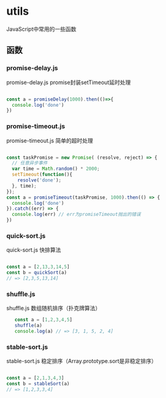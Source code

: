 # utils
JavaScript中常用的一些函数
## 函数
### promise-delay.js
promise-delay.js promise封装setTimeout延时处理

```javascript

const a = promiseDelay(1000).then(()=>{
  console.log('done')
})
```

### promise-timeout.js
promise-timeout.js 简单的超时处理

```javascript

const taskPromise = new Promise( (resolve, reject) => {
  // 任意异步事件
  var time = Math.random() * 2000;
  setTimeout(function(){
    resolve('done');
  }, time);
});
const a = promiseTimeout(taskPromise, 1000).then(() => {
  console.log('done')
}).catch((err) => {
  console.log(err) // err为promiseTimeout抛出的错误
})
```

### quick-sort.js
quick-sort.js  快排算法

```javascript

const a = [2,13,3,14,5]
const b = quickSort(a)
// => [2,3,5,13,14]
```

### shuffle.js
shuffle.js  数组随机排序（扑克牌算法）

```javascript
   const a = [1,2,3,4,5]
   shuffle(a)
   console.log(a) // => [3, 1, 5, 2, 4]
```

### stable-sort.js
stable-sort.js  稳定排序（Array.prototype.sort是非稳定排序）

```javascript

const a = [2,1,3,4,3]
const b = stableSort(a)
// => [1,2,3,3,4]
```
